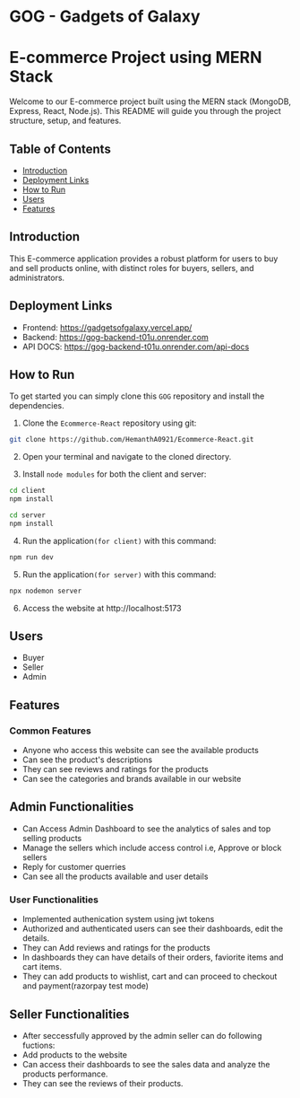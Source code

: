 # GOG - Gadgets of Galaxy
# E-commerce Project using MERN Stack

Welcome to our E-commerce project built using the MERN stack (MongoDB, Express, React, Node.js). This README will guide you through the project structure, setup, and features.

## Table of Contents
- [Introduction](#introduction)
- [Deployment Links](#deployment-links)
- [How to Run](#how-to-run)
- [Users](#users)
- [Features](#features)

## Introduction
This E-commerce application provides a robust platform for users to buy and sell products online, with distinct roles for buyers, sellers, and administrators.

## Deployment Links
- Frontend: https://gadgetsofgalaxy.vercel.app/
- Backend: https://gog-backend-t01u.onrender.com
- API DOCS: https://gog-backend-t01u.onrender.com/api-docs

## How to Run
To get started you can simply clone this `GOG` repository and install the dependencies.
1. Clone the `Ecommerce-React` repository using git:
```bash
git clone https://github.com/HemanthA0921/Ecommerce-React.git
```
2. Open your terminal and navigate to the cloned directory.

3. Install `node modules` for both the client and server:
```bash
cd client
npm install
```
```bash
cd server
npm install
```

4. Run the application`(for client)` with this command:
```bash
npm run dev
```
5. Run the application`(for server)` with this command:
```bash
npx nodemon server
```

6. Access the website at http://localhost:5173

## Users
- Buyer
- Seller
- Admin

## Features
### Common Features
- Anyone who access this website can see the available products
- Can see the product's descriptions
- They can see reviews and ratings for the products
- Can see the categories and brands available in our website

## Admin Functionalities
- Can Access Admin Dashboard to see the analytics of sales and top selling products
- Manage the sellers which include access control i.e, Approve or block sellers
- Reply for customer querries
- Can see all the products available and user details

### User Functionalities
- Implemented authenication system using jwt tokens
- Authorized and authenticated users can see their dashboards, edit the details.
- They can Add reviews and ratings for the products
- In dashboards they can have details of their orders, faviorite items and cart items.
- They can add products to wishlist, cart and can proceed to checkout and payment(razorpay test mode)

## Seller Functionalities
- After seccessfully approved by the admin seller can do following fuctions:
- Add products to the website
- Can access their dashboards to see the sales data and analyze the products performance.
- They can see the reviews of their products.
